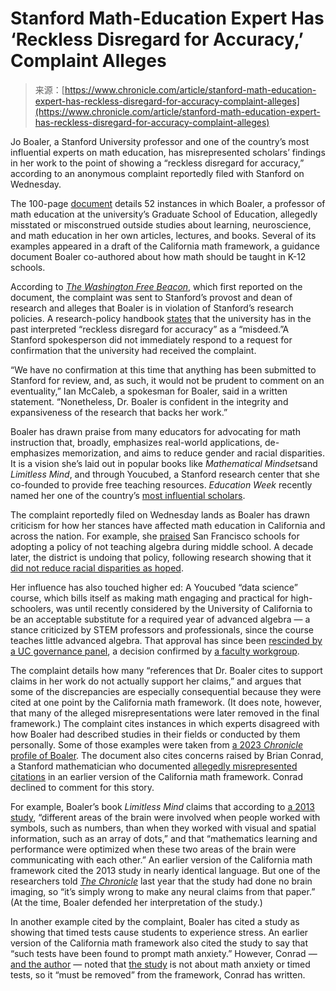 <!--yml
category: 未分类
date: 2024-05-29 12:35:27
-->

# Stanford Math-Education Expert Has ‘Reckless Disregard for Accuracy,’ Complaint Alleges

> 来源：[https://www.chronicle.com/article/stanford-math-education-expert-has-reckless-disregard-for-accuracy-complaint-alleges](https://www.chronicle.com/article/stanford-math-education-expert-has-reckless-disregard-for-accuracy-complaint-alleges)

Jo Boaler, a Stanford University professor and one of the country’s most influential experts on math education, has misrepresented scholars’ findings in her work to the point of showing a “reckless disregard for accuracy,” according to an anonymous complaint reportedly filed with Stanford on Wednesday.

The 100-page [document](https://drive.proton.me/urls/P7BYBG7E6R#VCfOpReAcH9F) details 52 instances in which Boaler, a professor of math education at the university’s Graduate School of Education, allegedly misstated or misconstrued outside studies about learning, neuroscience, and math education in her own articles, lectures, and books. Several of its examples appeared in a draft of the California math framework, a guidance document Boaler co-authored about how math should be taught in K-12 schools.

According to [*The Washington Free Beacon*](https://freebeacon.com/california/san-francisco-cited-this-professor-to-end-8th-grade-algebra-her-research-had-reckless-disregard-for-accuracy-complaint-alleges/), which first reported on the document, the complaint was sent to Stanford’s provost and dean of research and alleges that Boaler is in violation of Stanford’s research policies. A research-policy handbook [states](https://doresearch.stanford.edu/policies/research-policy-handbook/conduct-research/research-misconduct-policy-allegations-investigations-and-reporting) that the university has in the past interpreted “reckless disregard for accuracy” as a “misdeed.”A Stanford spokesperson did not immediately respond to a request for confirmation that the university had received the complaint.

“We have no confirmation at this time that anything has been submitted to Stanford for review, and, as such, it would not be prudent to comment on an eventuality,” Ian McCaleb, a spokesman for Boaler, said in a written statement. “Nonetheless, Dr. Boaler is confident in the integrity and expansiveness of the research that backs her work.”

Boaler has drawn praise from many educators for advocating for math instruction that, broadly, emphasizes real-world applications, de-emphasizes memorization, and aims to reduce gender and racial disparities. It is a vision she’s laid out in popular books like *Mathematical Mindsets*and *Limitless Mind*, and through Youcubed, a Stanford research center that she co-founded to provide free teaching resources. *Education Week* recently named her one of the country’s [most influential scholars](https://www.edweek.org/policy-politics/opinion-2024-rhsu-edu-scholar-public-influence-top-10-lists/2024/01).

The complaint reportedly filed on Wednesday lands as Boaler has drawn criticism for how her stances have affected math education in California and across the nation. For example, she [praised](https://hechingerreport.org/opinion-how-one-city-got-math-right/) San Francisco schools for adopting a policy of not teaching algebra during middle school. A decade later, the district is undoing that policy, following research showing that it [did not reduce racial disparities as hoped](https://www.edweek.org/teaching-learning/san-francisco-insisted-on-algebra-in-9th-grade-did-it-improve-equity/2023/03).

Her influence has also touched higher ed: A Youcubed “data science” course, which bills itself as making math engaging and practical for high-schoolers, was until recently considered by the University of California to be an acceptable substitute for a required year of advanced algebra — a stance criticized by STEM professors and professionals, since the course teaches little advanced algebra. That approval has since been [rescinded by a UC governance panel](https://www.chronicle.com/article/the-university-of-california-is-reversing-course-on-its-data-science-admissions-standard), a decision confirmed by [a faculty workgroup](https://senate.universityofcalifornia.edu/_files/committees/boars/documents/boarsacwphase1report-20240221.pdf).

The complaint details how many “references that Dr. Boaler cites to support claims in her work do not actually support her claims,” and argues that some of the discrepancies are especially consequential because they were cited at one point by the California math framework. (It does note, however, that many of the alleged misrepresentations were later removed in the final framework.) The complaint cites instances in which experts disagreed with how Boaler had described studies in their fields or conducted by them personally. Some of those examples were taken from [a 2023 *Chronicle* profile of Boaler](https://www.chronicle.com/article/the-divider). The document also cites concerns raised by Brian Conrad, a Stanford mathematician who documented [allegedly misrepresented citations](https://drive.google.com/file/d/17O123ENTxvZOjXTnOMNRDtHQAOjtb2Zo/view) in an earlier version of the California math framework. Conrad declined to comment for this story.

For example, Boaler’s book *Limitless Mind* claims that according to [a 2013 study](https://www.ncbi.nlm.nih.gov/pmc/articles/PMC3797151/), “different areas of the brain were involved when people worked with symbols, such as numbers, than when they worked with visual and spatial information, such as an array of dots,” and that “mathematics learning and performance were optimized when these two areas of the brain were communicating with each other.” An earlier version of the California math framework cited the 2013 study in nearly identical language. But one of the researchers told [*The Chronicle*](https://www.chronicle.com/article/the-divider) last year that the study had done no brain imaging, so “it’s simply wrong to make any neural claims from that paper.” (At the time, Boaler defended her interpretation of the study.)

In another example cited by the complaint, Boaler has cited a study as showing that timed tests cause students to experience stress. An earlier version of the California math framework also cited the study to say that “such tests have been found to prompt math anxiety.” However, Conrad — [and the author](https://twitter.com/minilek/status/1729292275082309857?s=20) — noted that [the study](https://citeseerx.ist.psu.edu/document?repid=rep1&type=pdf&doi=a0a12828e99e90d56fc9e03b8bc7d9023e26f442) is not about math anxiety or timed tests, so it “must be removed” from the framework, Conrad has written.